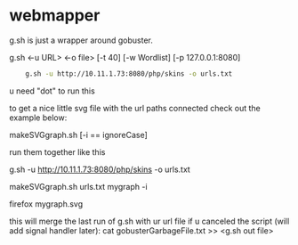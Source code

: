 # webmapper


g.sh is just a wrapper around gobuster.


g.sh <-u URL> <-o file> [-t 40] [-w Wordlist] [-p 127.0.0.1:8080]

```sh
	g.sh -u http://10.11.1.73:8080/php/skins -o urls.txt

```


u need "dot" to run this

to get a nice little svg file with the url paths connected check out the example below:

makeSVGgraph.sh<urlfile> <target> [-i == ignoreCase]

run them together like this

g.sh -u http://10.11.1.73:8080/php/skins -o urls.txt

makeSVGgraph.sh urls.txt mygraph -i

firefox mygraph.svg  


this will merge the last run of g.sh with ur url file if u canceled the script (will add signal handler later):
cat gobusterGarbageFile.txt >> <g.sh out file>


